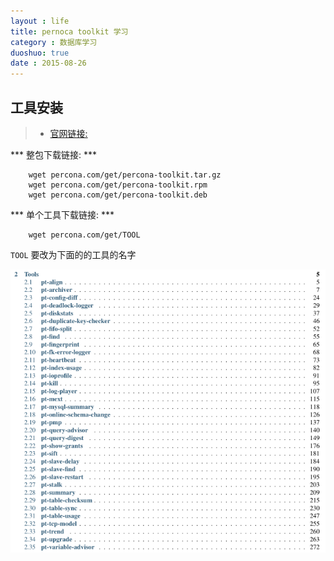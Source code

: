 ```yaml
---
layout : life
title: pernoca toolkit 学习
category : 数据库学习
duoshuo: true
date : 2015-08-26
---
```



## 工具安装

> * [官网链接:](http://www.percona.com/software/percona-toolkit/)


<!-- more -->


*** 整包下载链接: ***

>
```shell
	wget percona.com/get/percona-toolkit.tar.gz
	wget percona.com/get/percona-toolkit.rpm
	wget percona.com/get/percona-toolkit.deb
```

*** 单个工具下载链接: ***

>
```shell
	wget percona.com/get/TOOL
```

`TOOL` 要改为下面的的工具的名字


![工具列表](/res/img/blog/数据库学习/2015-08-26.png)

